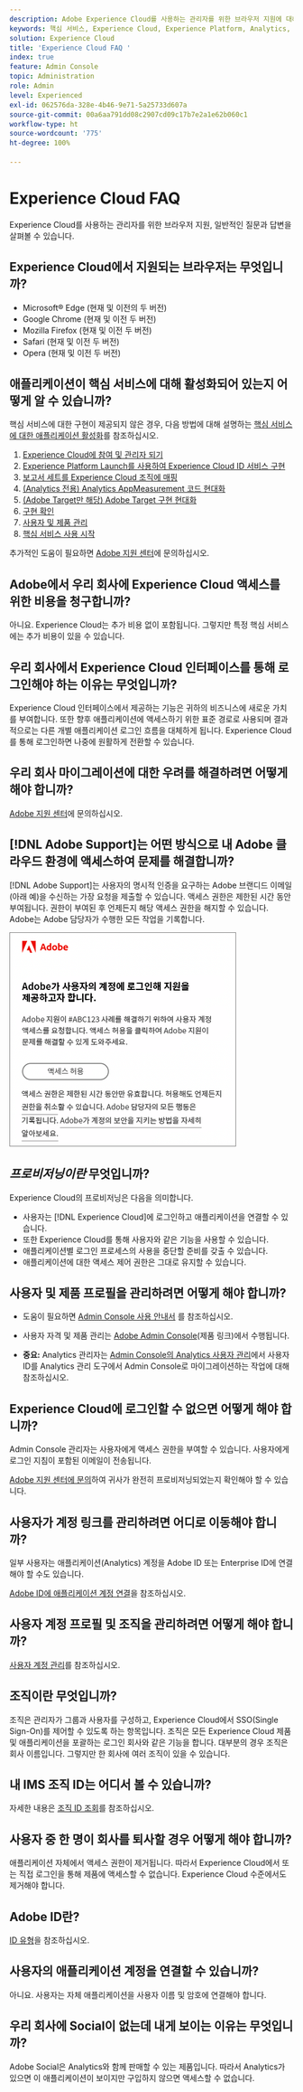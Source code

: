 ```yaml
---
description: Adobe Experience Cloud를 사용하는 관리자를 위한 브라우저 지원에 대해 알아보고, 일반적인 질문에 대한 답변을 얻을 수 있습니다.
keywords: 핵심 서비스, Experience Cloud, Experience Platform, Analytics, Target, 사용자 관리
solution: Experience Cloud
title: 'Experience Cloud FAQ '
index: true
feature: Admin Console
topic: Administration
role: Admin
level: Experienced
exl-id: 062576da-328e-4b46-9e71-5a25733d607a
source-git-commit: 00a6aa791dd08c2907cd09c17b7e2a1e62b060c1
workflow-type: ht
source-wordcount: '775'
ht-degree: 100%

---
```


# Experience Cloud FAQ

Experience Cloud를 사용하는 관리자를 위한 브라우저 지원, 일반적인 질문과 답변을 살펴볼 수 있습니다.

## Experience Cloud에서 지원되는 브라우저는 무엇입니까?

* Microsoft® Edge (현재 및 이전의 두 버전)
* Google Chrome (현재 및 이전 두 버전)
* Mozilla Firefox (현재 및 이전 두 버전)
* Safari (현재 및 이전 두 버전)
* Opera (현재 및 이전 두 버전)

## 애플리케이션이 핵심 서비스에 대해 활성화되어 있는지 어떻게 알 수 있습니까?

핵심 서비스에 대한 구현이 제공되지 않은 경우, 다음 방법에 대해 설명하는 [핵심 서비스에 대한 애플리케이션 활성화](core-services.md#concept_07ED1D5C64234E77976E6D572E78FB9C)를 참조하십시오.

1. [Experience Cloud에 참여 및 관리자 되기](core-services.md#section_2423F0BD3DF642658103310EE5EA6154)
1. [Experience Platform Launch를 사용하여 Experience Cloud ID 서비스 구현](https://experienceleague.adobe.com/docs/experience-platform/tags/get-started/quick-start.html?lang=ko-KR)
1. [보고서 세트를 Experience Cloud 조직에 매핑](core-services.md#concept_apg_zq2_rw)
1. [(Analytics 전용) Analytics AppMeasurement 코드 현대화](core-services.md#section_1798D9D0F05C47E29816AC4EEB9A0913)
1. [(Adobe Target만 해당) Adobe Target 구현 현대화](core-services.md#section_C2F4493C7A36406DAE2266B429A4BD24)
1. [구현 확인](core-services.md#section_E641782A0F4F44AF8C9C91216BE330D5)
1. [사용자 및 제품 관리](core-services.md#section_B6E95F4E0E12483CB9DA99CBC0C5A4AF)
1. [핵심 서비스 사용 시작](core-services.md#section_960C06093623462E8EA247B3E97274A1)

추가적인 도움이 필요하면 [Adobe 지원 센터](https://experienceleague.adobe.com/?support-solution=General#support)에 문의하십시오.

## Adobe에서 우리 회사에 Experience Cloud 액세스를 위한 비용을 청구합니까?

아니요. Experience Cloud는 추가 비용 없이 포함됩니다. 그렇지만 특정 핵심 서비스에는 추가 비용이 있을 수 있습니다.

## 우리 회사에서 Experience Cloud 인터페이스를 통해 로그인해야 하는 이유는 무엇입니까?

Experience Cloud 인터페이스에서 제공하는 기능은 귀하의 비즈니스에 새로운 가치를 부여합니다. 또한 향후 애플리케이션에 액세스하기 위한 표준 경로로 사용되며 결과적으로는 다른 개별 애플리케이션 로그인 흐름을 대체하게 됩니다. Experience Cloud를 통해 로그인하면 나중에 원활하게 전환할 수 있습니다.

## 우리 회사 마이그레이션에 대한 우려를 해결하려면 어떻게 해야 합니까?

[Adobe 지원 센터](https://experienceleague.adobe.com/?support-solution=General#support)에 문의하십시오.

## [!DNL Adobe Support]는 어떤 방식으로 내 Adobe 클라우드 환경에 액세스하여 문제를 해결합니까?

[!DNL Adobe Support]는 사용자의 명시적 인증을 요구하는 Adobe 브랜디드 이메일(아래 예)을 수신하는 가장 요청을 제출할 수 있습니다. 액세스 권한은 제한된 시간 동안 부여됩니다. 권한이 부여된 후 언제든지 해당 액세스 권한을 해지할 수 있습니다. Adobe는 Adobe 담당자가 수행한 모든 작업을 기록합니다.

![Adobe 지원 사례](assets/support-email.png)

## _프로비저닝이란_ 무엇입니까?

Experience Cloud의 프로비저닝은 다음을 의미합니다.

* 사용자는 [!DNL Experience Cloud]에 로그인하고 애플리케이션을 연결할 수 있습니다.
* 또한 Experience Cloud를 통해 사용자와 같은 기능을 사용할 수 있습니다.
* 애플리케이션별 로그인 프로세스의 사용을 중단할 준비를 갖출 수 있습니다.
* 애플리케이션에 대한 액세스 제어 권한은 그대로 유지할 수 있습니다.

## 사용자 및 제품 프로필을 관리하려면 어떻게 해야 합니까?

* 도움이 필요하면 [Admin Console 사용 안내서](https://helpx.adobe.com/kr/enterprise/admin-guide.html) 를 참조하십시오.

* 사용자 자격 및 제품 관리는 [Adobe Admin Console](https://adminconsole.adobe.com/enterprise)(제품 링크)에서 수행됩니다.

* **중요:** Analytics 관리자는 [Admin Console의 Analytics 사용자 관리](https://experienceleague.adobe.com/docs/analytics/admin/user-product-management/migrate-users/c-migration-tool.html?lang=ko-KR)에서 사용자 ID를 Analytics 관리 도구에서 Admin Console로 마이그레이션하는 작업에 대해 참조하십시오.

## Experience Cloud에 로그인할 수 없으면 어떻게 해야 합니까?

Admin Console 관리자는 사용자에게 액세스 권한을 부여할 수 있습니다. 사용자에게 로그인 지침이 포함된 이메일이 전송됩니다.

[Adobe 지원 센터에 문의](https://experienceleague.adobe.com/?support-solution=General#support)하여 귀사가 완전히 프로비저닝되었는지 확인해야 할 수 있습니다.

## 사용자가 계정 링크를 관리하려면 어디로 이동해야 합니까?

일부 사용자는 애플리케이션(Analytics) 계정을 Adobe ID 또는 Enterprise ID에 연결해야 할 수도 있습니다.

[Adobe ID에 애플리케이션 계정 연결](organizations.md#task_FD389E78640848919E247AC5E95B8369)을 참조하십시오.

## 사용자 계정 프로필 및 조직을 관리하려면 어떻게 해야 합니까?

[사용자 계정 관리](organizations.md#topic_C31CB834F109465A82ED57FF0563B3F1)를 참조하십시오.

## 조직이란 무엇입니까?

[](organizations.md) 조직은 관리자가 그룹과 사용자를 구성하고, Experience Cloud에서 SSO(Single Sign-On)를 제어할 수 있도록 하는 항목입니다. 조직은 모든 Experience Cloud 제품 및 애플리케이션을 포괄하는 로그인 회사와 같은 기능을 합니다. 대부분의 경우 조직은 회사 이름입니다. 그렇지만 한 회사에 여러 조직이 있을 수 있습니다.

## 내 IMS 조직 ID는 어디서 볼 수 있습니까?

자세한 내용은 [조직 ID 조회](organizations.md)를 참조하십시오.

## 사용자 중 한 명이 회사를 퇴사할 경우 어떻게 해야 합니까?

애플리케이션 자체에서 액세스 권한이 제거됩니다. 따라서 Experience Cloud에서 또는 직접 로그인을 통해 제품에 액세스할 수 없습니다. Experience Cloud 수준에서도 제거해야 합니다.

## Adobe ID란?

[ID 유형](https://helpx.adobe.com/kr/enterprise/using/identity.html)을 참조하십시오.

## 사용자의 애플리케이션 계정을 연결할 수 있습니까?

아니요. 사용자는 자체 애플리케이션을 사용자 이름 및 암호에 연결해야 합니다.

## 우리 회사에 Social이 없는데 내게 보이는 이유는 무엇입니까?

Adobe Social은 Analytics와 함께 판매할 수 있는 제품입니다. 따라서 Analytics가 있으면 이 애플리케이션이 보이지만 구입하지 않으면 액세스할 수 없습니다.
